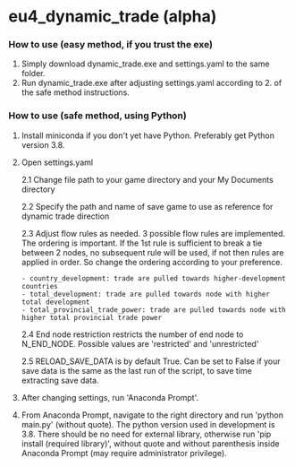 # eu4_dynamic_trade (alpha)

### How to use (easy method, if you trust the exe)
 1. Simply download dynamic_trade.exe and settings.yaml to the same folder.
 2. Run dynamic_trade.exe after adjusting settings.yaml according to 2. of the safe method instructions.

### How to use (safe method, using Python)
 1. Install miniconda if you don't yet have Python. Preferably get Python version 3.8.
 2. Open settings.yaml
    
    2.1 Change file path to your game directory and your My Documents directory
    
    2.2 Specify the path and name of save game to use as reference for dynamic trade direction
    
    2.3 Adjust flow rules as needed. 3 possible flow rules are implemented.
        The ordering is important. If the 1st rule is sufficient to break a tie between 2 nodes, no subsequent rule will be used, if not then rules are applied in order.
        So change the ordering according to your preference.
    
        - country_development: trade are pulled towards higher-development countries
        - total_development: trade are pulled towards node with higher total development
        - total_provincial_trade_power: trade are pulled towards node with higher total provincial trade power
    
    2.4 End node restriction restricts the number of end node to N_END_NODE. 
        Possible values are 'restricted' and 'unrestricted'
    
    2.5 RELOAD_SAVE_DATA is by default True. Can be set to False if your save data is the same as the last run of the script, to save time extracting save data.
 3. After changing settings, run 'Anaconda Prompt'.
 4. From Anaconda Prompt, navigate to the right directory and run 'python main.py' (without quote). 
    The python version used in development is 3.8. There should be no need for external library, otherwise run 'pip install (required library)', without quote and without parenthesis inside Anaconda Prompt (may require administrator privilege).   